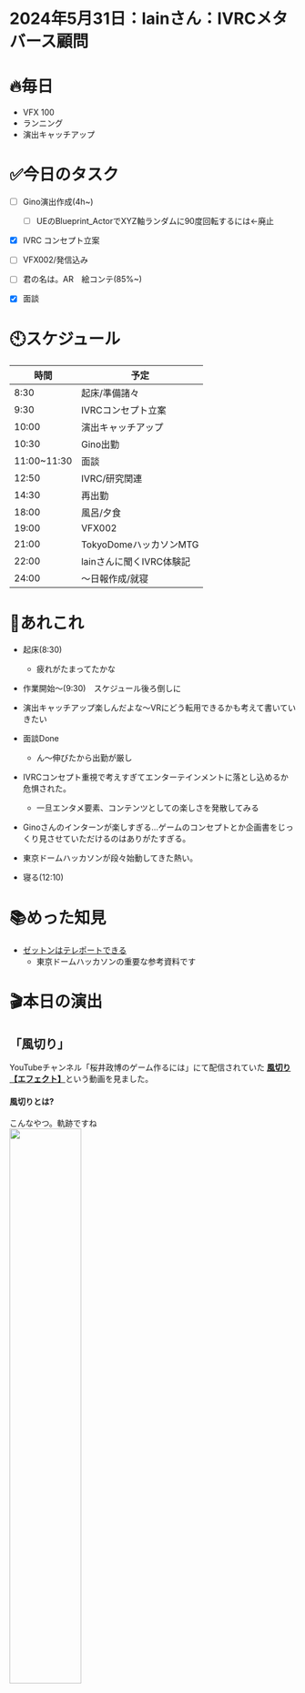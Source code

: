 # 2024年5月31日：lainさん：IVRCメタバース顧問

# 🔥毎日
- VFX 100
- ランニング
- 演出キャッチアップ

# ✅今日のタスク
- [ ] Gino演出作成(4h~)
  - [ ] UEのBlueprint_ActorでXYZ軸ランダムに90度回転するには←廃止
- [x] IVRC コンセプト立案
- [ ] VFX002/発信込み
- [ ] 君の名は。AR　絵コンテ(85%~)
- [x] 面談




# 🕙スケジュール
| 時間 |  予定 |
|----|----|
|8:30|起床/準備諸々|
|9:30|IVRCコンセプト立案|
|10:00|演出キャッチアップ|
|10:30|Gino出勤|
|11:00~11:30|面談|
|12:50|IVRC/研究関連|
|14:30|再出勤|
|18:00|風呂/夕食|
|19:00|VFX002|
|21:00|TokyoDomeハッカソンMTG|
|22:00|lainさんに聞くIVRC体験記|
|24:00|～日報作成/就寝|


# 📌あれこれ
- 起床(8:30)
  - 疲れがたまってたかな
 
- 作業開始～(9:30)　スケジュール後ろ倒しに

- 演出キャッチアップ楽しんだよな～VRにどう転用できるかも考えて書いていきたい

- 面談Done
  - ん～伸びたから出勤が厳し
 
- IVRCコンセプト重視で考えすぎてエンターテインメントに落とし込めるか危惧された。
  - 一旦エンタメ要素、コンテンツとしての楽しさを発散してみる
 
- Ginoさんのインターンが楽しすぎる…ゲームのコンセプトとか企画書をじっくり見させていただけるのはありがたすぎる。

- 東京ドームハッカソンが段々始動してきた熱い。

- 寝る(12:10)
# 📚めった知見
- [ゼットンはテレポートできる](https://ja.wikipedia.org/wiki/%E3%82%BC%E3%83%83%E3%83%88%E3%83%B3)
  - 東京ドームハッカソンの重要な参考資料です
 

# 🎬本日の演出
## 「風切り」
YouTubeチャンネル「桜井政博のゲーム作るには」にて配信されていた
[**風切り 【エフェクト】**](https://youtu.be/SHWhrn5V2b8?si=UOcOVluqPjUk3NVX&t=129)という動画を見ました。
#### 風切りとは?
こんなやつ。軌跡ですね<br>
<img src = "https://github.com/Nats360/Nippo/assets/86301377/7797480e-19c7-4e13-a112-a17c95b2b844" width = 50% >
<img src = "https://github.com/Nats360/Nippo/assets/86301377/80797f59-4854-42bd-a036-8ed86a8d3f46" width = 50% >

この風切りの効果は、刀を振った軌跡をみせて降った手ごたえを与えるだけでなく、使用キャラの特性も見せることが出来る。
- キャラのイメージカラーや刀身に合わせて統一感を出す
- 刀・剣が持つ特殊能力のディテールを表現する
- 鈍器を振るならガタガタなディテールで表現
- スピーディなキャラならブルー調、細め等
    - 等、無限に存在する

- **ここで一つ疑問**

## これらエフェクトはVR上で使えるのか？

コントローラーの振動等フィードバックがない限り、VRも武器を振りかざす手ごたえが欲しいもの。

ただ、どうしても既存ゲーム同様の表現方法だと、板ポリゴン感が否めないような気がする

なので、現状VRで実装されている風切りをキャッチしていく

## タイトル：[Blade & Sorcery](https://store.steampowered.com/app/629730/Blade_and_Sorcery/)
- **切り傷をつける**
<img src = "https://github.com/Nats360/Nippo/assets/86301377/ef02b4ff-6387-4c77-a6bf-7cf69c85647e" width = 50% >

リアルゲームなら血をにじませてもいいし、アニメ調なら刀と統一感があるカラーで切られた跡を表現するのもあり。emissionカラーのほうが手応えありそう。

- **いっそのこと斬撃を飛ばす**

<img src = "https://github.com/Nats360/Nippo/assets/86301377/2ef00584-e720-455e-97c7-c5ce5df329c4" width = 50% >

あえて痕跡を刀に沿わせず、すこし発射気味にしたほうが振った勢いを感じられる印象与えられないか

- **立体的なオーラを見せる(一番好み)**

<img src = "https://github.com/Nats360/Nippo/assets/86301377/c2e9123e-3a8b-4590-82ee-daf2a7640714" width = 50% >

刀からオーラが発生するイメージ。アニメ調ならこれが一押しだが、リアルなら蒸気っぽいなり闘気が見えるような少し抑えた印象にしたい。


## 進捗を魅せていく
- IVRCコンセプト立案
- 出勤
- 最終面接獲得

## やり残し
- ランニング
- VFX002/発信込み
- 君の名は。AR　絵コンテ(85%~)
